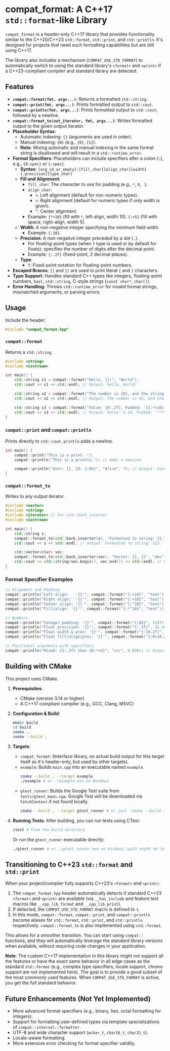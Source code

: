 # compat_format: A C++17 `std::format`-like Library

`compat_format` is a header-only C++17 library that provides functionality similar to the C++20/C++23 `std::format`, `std::print`, and `std::println`. It's designed for projects that need such formatting capabilities but are still using C++17.

The library also includes a mechanism (`COMPAT_USE_STD_FORMAT`) to automatically switch to using the standard library's `<format>` and `<print>` if a C++23-compliant compiler and standard library are detected.

## Features

*   **`compat::format(fmt, args...)`**: Returns a formatted `std::string`.
*   **`compat::print(fmt, args...)`**: Prints formatted output to `std::cout`.
*   **`compat::println(fmt, args...)`**: Prints formatted output to `std::cout`, followed by a newline.
*   **`compat::format_to(out_iterator, fmt, args...)`**: Writes formatted output to the given output iterator.
*   **Placeholder Syntax**:
    *   Automatic indexing: `{}` (arguments are used in order).
    *   Manual indexing: `{N}` (e.g., `{0}`, `{1}`).
    *   **Note**: Mixing automatic and manual indexing in the same format string is disallowed and will result in a `std::runtime_error`.
*   **Format Specifiers**: Placeholders can include specifiers after a colon (`:`), e.g., `{0:spec}` or `{:spec}`.
    *   **Syntax**: `[arg_id_or_empty]:[fill_char][align_char][width][.precision][type_char]`
    *   **Fill and Alignment**:
        *   `fill_char`: The character to use for padding (e.g., `*`, `0`, ` `).
        *   `align_char`:
            *   `<`: Left alignment (default for non-numeric types).
            *   `>`: Right alignment (default for numeric types if only width is given).
            *   `^`: Center alignment.
        *   Example: `{*<10}` (fill with `*`, left-align, width 10). `{:>5}` (fill with space, right-align, width 5).
    *   **Width**: A non-negative integer specifying the minimum field width.
        *   Example: `{:10}`.
    *   **Precision**: A non-negative integer preceded by a dot (`.`).
        *   For floating-point types (when `f` type is used or by default for floats): specifies the number of digits after the decimal point.
        *   Example: `{:.2f}` (fixed-point, 2 decimal places).
    *   **Type**:
        *   `f`: Fixed-point notation for floating-point numbers.
*   **Escaped Braces**: `{{` and `}}` are used to print literal `{` and `}` characters.
*   **Type Support**: Handles standard C++ types like integers, floating-point numbers, `bool`, `std::string`, C-style strings (`const char*`, `char[]`).
*   **Error Handling**: Throws `std::runtime_error` for invalid format strings, mismatched arguments, or parsing errors.

## Usage

Include the header:
```cpp
#include "compat_format.hpp"
```

### `compat::format`
Returns a `std::string`.
```cpp
#include <string>
#include <iostream>

int main() {
    std::string s1 = compat::format("Hello, {}!", "World");
    std::cout << s1 << std::endl; // Output: Hello, World!

    std::string s2 = compat::format("The number is {0}, and the string is {1}.", 42, "test");
    std::cout << s2 << std::endl; // Output: The number is 42, and the string is test.

    std::string s3 = compat::format("Value: {0:.2f}, Padded: '{1:*>10}'", 3.14159, "val");
    std::cout << s3 << std::endl; // Output: Value: 3.14, Padded: '*******val'
}
```

### `compat::print` and `compat::println`
Prints directly to `std::cout`. `println` adds a newline.
```cpp
int main() {
    compat::print("This is a print. ");
    compat::println("This is a println."); // Adds a newline

    compat::println("User: {}, ID: {:04}", "Alice", 7); // Output: User: Alice, ID: 0007
}
```

### `compat::format_to`
Writes to any output iterator.
```cpp
#include <vector>
#include <string>
#include <iterator> // For std::back_inserter
#include <iostream>

int main() {
    std::string s;
    compat::format_to(std::back_inserter(s), "Formatted to string: {}.", 123);
    std::cout << s << std::endl; // Output: Formatted to string: 123.

    std::vector<char> vec;
    compat::format_to(std::back_inserter(vec), "Vector: {}, {}", "abc", 45.6);
    std::cout << std::string(vec.begin(), vec.end()) << std::endl; // Output: Vector: abc, 45.600000
}
```

### Format Specifier Examples

```cpp
// Alignment and Padding
compat::println("Left align:   '{}'", compat::format("{:<10}", "text"));   // 'text      '
compat::println("Right align:  '{}'", compat::format("{:>10}", "text"));   // '      text'
compat::println("Center align: '{}'", compat::format("{:^10}", "text"));   // '   text   '
compat::println("Fill/align: '{}'", compat::format("{:*^10}", "text")); // '***text***'

// Numbers
compat::println("Integer padding: '{}'", compat::format("{:05}", 123));      // '00123'
compat::println("Float precision: '{}'", compat::format("{:.3f}", 12.34567)); // '12.346' (rounding may occur)
compat::println("Float width & prec: '{}'", compat::format("{:10.2f}", 12.34567)); // '     12.35'
compat::println("Float fill/align/prec: '{}'", compat::format("{:0>10.2f}", 12.34567)); // '0000012.35'

// Positional arguments with specifiers
compat::println("Mixed: {1:.2f} then {0:*<5}", "str", 9.876); // Output: 9.88 then str**
```

## Building with CMake

This project uses CMake.

1.  **Prerequisites**:
    *   CMake (version 3.14 or higher)
    *   A C++17 compliant compiler (e.g., GCC, Clang, MSVC)

2.  **Configuration & Build**:
    ```bash
    mkdir build
    cd build
    cmake ..
    cmake --build .
    ```

3.  **Targets**:
    *   `compat_format`: (Interface library, no actual build output for this target itself as it's header-only, but used by other targets).
    *   `example`: Builds `main.cpp` into an executable named `example`.
        ```bash
        cmake --build . --target example
        ./example # or .\example.exe on Windows
        ```
    *   `gtest_runner`: Builds the Google Test suite from `tests/gtest_main.cpp`. Google Test will be downloaded via `FetchContent` if not found locally.
        ```bash
        cmake --build . --target gtest_runner # or just `cmake --build .`
        ```

4.  **Running Tests**:
    After building, you can run tests using CTest:
    ```bash
    ctest # From the build directory
    ```
    Or run the `gtest_runner` executable directly:
    ```bash
    ./gtest_runner # or .\gtest_runner.exe on Windows (path might be in a subfolder like Debug)
    ```

## Transitioning to C++23 `std::format` and `std::print`

When your project/compiler fully supports C++23's `<format>` and `<print>`:

1.  The `compat_format.hpp` header automatically detects if standard C++23 `<format>` and `<print>` are available (via `__has_include` and feature test macros like `__cpp_lib_format` and `__cpp_lib_print`).
2.  If detected, the `COMPAT_USE_STD_FORMAT` macro is defined to `1`.
3.  In this mode, `compat::format`, `compat::print`, and `compat::println` become aliases for `std::format`, `std::print`, and `std::println` respectively. `compat::format_to` is also implemented using `std::format`.

This allows for a smoother transition. You can start using `compat::` functions, and they will automatically leverage the standard library versions when available, without requiring code changes in your application.

**Note**: The custom C++17 implementation in this library might not support all the features or have the exact same behavior in all edge cases as the standard `std::format` (e.g., complex type specifiers, locale support, chrono support are not implemented here). The goal is to provide a good subset of the most commonly used features. When `COMPAT_USE_STD_FORMAT` is active, you get the full standard behavior.

## Future Enhancements (Not Yet Implemented)

*   More advanced format specifiers (e.g., binary, hex, octal formatting for integers).
*   Support for formatting user-defined types via template specializations of `compat::internal::formatter`.
*   UTF-8 and wide character support (`wchar_t`, `char16_t`, `char32_t`).
*   Locale-aware formatting.
*   More extensive error checking for format specifier validity.